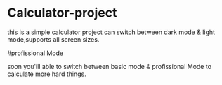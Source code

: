 # Calculator-project
this is a simple calculator project can switch between dark mode & light mode,supports all screen sizes.

#profissional Mode

soon you'ill able to switch between basic mode & profissional Mode to calculate more hard things.
